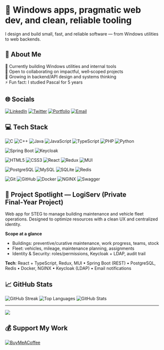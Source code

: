 # 🚀 Windows apps, pragmatic web dev, and clean, reliable tooling
I design and build small, fast, and reliable software — from Windows utilities to web backends.
<!-- Optional alt: "Maker of reliable Windows utilities and full‑stack web apps with a focus on DX and performance." -->

## 💫 About Me
🔭 Currently building Windows utilities and internal tools<br>👯 Open to collaborating on impactful, well‑scoped projects<br>🌱 Growing in backend/API design and systems thinking<br>⚡ Fun fact: I studied Pascal for 5 years

## 🌐 Socials
<!-- Replace the placeholders below with your actual links -->
[![LinkedIn](https://img.shields.io/badge/LinkedIn-%230077B5.svg?logo=linkedin&logoColor=white)](https://www.linkedin.com/in/REPLACE_WITH_LINKEDIN_USERNAME/) <!-- e.g., https://www.linkedin.com/in/hamzabenismail1/ -->
[![Twitter](https://img.shields.io/badge/Twitter-%231DA1F2.svg?logo=twitter&logoColor=white)](https://twitter.com/REPLACE_WITH_TWITTER_HANDLE)
[![Portfolio](https://img.shields.io/badge/Portfolio-%23000000.svg?logo=vercel&logoColor=white)](https://REPLACE_WITH_PORTFOLIO_URL)
[![Email](https://img.shields.io/badge/Email-D14836?logo=gmail&logoColor=white)](mailto:REPLACE_WITH_EMAIL)

## 💻 Tech Stack
<!-- Keep only what you actually use. Replace or remove freely. -->
<!-- Languages -->
![C](https://img.shields.io/badge/c-%2300599C.svg?style=for-the-badge&logo=c&logoColor=white) ![C++](https://img.shields.io/badge/c++-%2300599C.svg?style=for-the-badge&logo=c%2B%2B&logoColor=white) ![Java](https://img.shields.io/badge/java-%23ED8B00.svg?style=for-the-badge&logo=java&logoColor=white) ![JavaScript](https://img.shields.io/badge/javascript-%23323330.svg?style=for-the-badge&logo=javascript&logoColor=%23F7DF1E) ![TypeScript](https://img.shields.io/badge/TypeScript-3178C6?style=for-the-badge&logo=typescript&logoColor=white) ![PHP](https://img.shields.io/badge/php-%23777BB4.svg?style=for-the-badge&logo=php&logoColor=white) ![Python](https://img.shields.io/badge/python-3670A0?style=for-the-badge&logo=python&logoColor=ffdd54)
<!-- Backend & Runtimes -->
![Spring Boot](https://img.shields.io/badge/Spring%20Boot-6DB33F?style=for-the-badge&logo=springboot&logoColor=white) ![Keycloak](https://img.shields.io/badge/Keycloak-311C87?style=for-the-badge&logo=keycloak&logoColor=white)
<!-- Frontend -->
![HTML5](https://img.shields.io/badge/HTML5-E34F26?style=for-the-badge&logo=html5&logoColor=white) ![CSS3](https://img.shields.io/badge/CSS3-1572B6?style=for-the-badge&logo=css3&logoColor=white) ![React](https://img.shields.io/badge/React-20232A?style=for-the-badge&logo=react&logoColor=61DAFB) ![Redux](https://img.shields.io/badge/Redux-593D88?style=for-the-badge&logo=redux&logoColor=white) ![MUI](https://img.shields.io/badge/MUI-007FFF?style=for-the-badge&logo=mui&logoColor=white)
<!-- Databases -->
![PostgreSQL](https://img.shields.io/badge/PostgreSQL-4169E1?style=for-the-badge&logo=postgresql&logoColor=white) ![MySQL](https://img.shields.io/badge/mysql-%2300f.svg?style=for-the-badge&logo=mysql&logoColor=white) ![SQLite](https://img.shields.io/badge/SQLite-003B57?style=for-the-badge&logo=sqlite&logoColor=white) ![Redis](https://img.shields.io/badge/Redis-DC382D?style=for-the-badge&logo=redis&logoColor=white)
<!-- Build & Tools -->
![Git](https://img.shields.io/badge/Git-F05032?style=for-the-badge&logo=git&logoColor=white) ![GitHub](https://img.shields.io/badge/GitHub-181717?style=for-the-badge&logo=github&logoColor=white) ![Docker](https://img.shields.io/badge/Docker-2496ED?style=for-the-badge&logo=docker&logoColor=white) ![NGINX](https://img.shields.io/badge/NGINX-009639?style=for-the-badge&logo=nginx&logoColor=white) ![Swagger](https://img.shields.io/badge/Swagger-85EA2D?style=for-the-badge&logo=swagger&logoColor=black)
<!-- OS & Distribution -->
<!--![Windows](https://img.shields.io/badge/Windows-0078D6?style=for-the-badge&logo=windows&logoColor=white)-->
<!-- Add or remove badges to match your real stack. You can find more at https://shields.io/ and https://simpleicons.org/ -->

## 🧭 Project Spotlight — LogiServ (Private Final‑Year Project)
Web app for STEG to manage building maintenance and vehicle fleet operations. Designed to optimize resources with a clean UX and centralized identity.

**Scope at a glance**
- Buildings: preventive/curative maintenance, work progress, teams, stock
- Fleet: vehicles, mileage, maintenance planning, assignments
- Identity & Security: roles/permissions, Keycloak + LDAP, audit trail

**Tech**: React + TypeScript, Redux, MUI • Spring Boot (REST) • PostgreSQL, Redis • Docker, NGINX • Keycloak (LDAP) • Email notifications

<!-- ## 🔥 Highlights
- ✨ Featured project: [REPLACE_WITH_PROJECT_NAME](https://github.com/REPLACE_WITH_USERNAME/REPLACE_WITH_REPO)
- 🧰 Favorite tool: REPLACE_WITH_TOOL
- 🏆 Notable achievement: REPLACE_WITH_AWARD_OR_FACT -->
<!-- Swap the placeholders above with your real links and facts. Remove any line you don't need. -->
## 📈 GitHub Stats
<!-- If your username differs, replace naniiic137 below. -->
![GitHub Streak](https://streak-stats.demolab.com?user=naniiic137&theme=transparent&hide_border=true)
![Top Languages](https://github-readme-stats.vercel.app/api/top-langs/?username=naniiic137&langs_count=8&layout=compact&theme=transparent&hide_border=true)
![GitHub Stats](https://github-readme-stats.vercel.app/api?username=naniiic137&show_icons=true&theme=transparent&hide_border=true)

---
[![](https://visitcount.itsvg.in/api?id=naniiic137&icon=0&color=7)](https://visitcount.itsvg.in)
<!-- Replace id with your username if needed. Example: id=naniiic137 -->

## 💰 Support My Work
[![BuyMeACoffee](https://img.shields.io/badge/Buy%20Me%20a%20Coffee-ffdd00?style=for-the-badge&logo=buy-me-a-coffee&logoColor=black)](https://www.buymeacoffee.com/REPLACE_WITH_USERNAME)
<!-- Example: https://www.buymeacoffee.com/naniii -->

<!-- Optional: Showcase screenshots or GIFs of your apps -->
<!-- 
### 📸 Screenshots
![App Screenshot](REPLACE_WITH_IMAGE_URL)
-->

<!-- Optional: Add a short roadmap or what you're learning next -->
<!-- 
### 🗺️ Roadmap
- Shipping v2 of my Windows utility
- Exploring Electron + Rust
-->

<!-- If this is your profile README, pin your top repos on your profile for visibility. If this is a project README, add Installation/Usage sections instead. -->

<!-- Proudly created with GPRM ( https://gprm.itsvg.in ) -->
